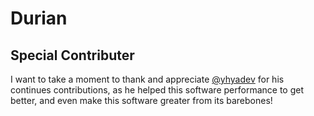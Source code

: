 # Durian

## Special Contributer

I want to take a moment to thank and appreciate [@yhyadev](https://github.com/yhyadev) for his continues contributions,
as he helped this software performance to get better, and even make this software greater from its barebones!